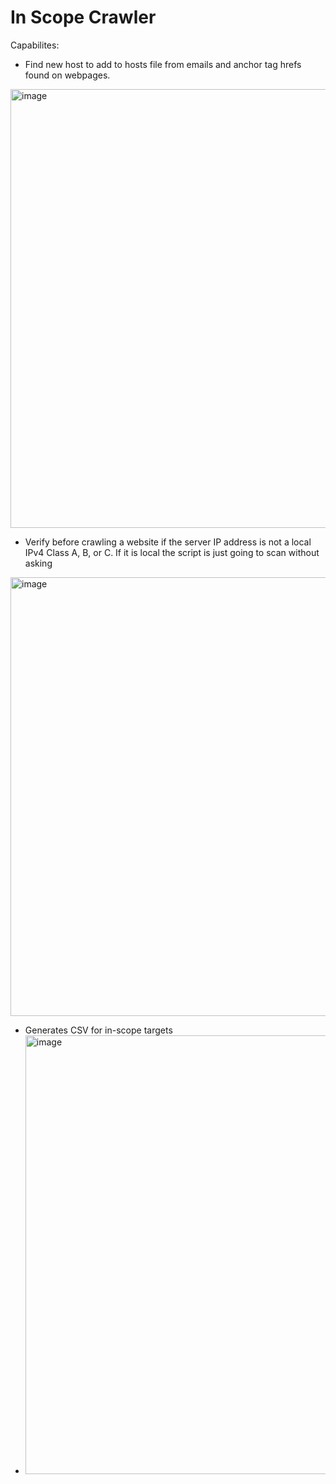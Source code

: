 # In Scope Crawler
Capabilites:
- Find new host to add to hosts file from emails and anchor tag hrefs found on webpages. 
<img width="702" alt="image" src="https://github.com/cbechie-kiss/href_host_validator/assets/107353602/16d93a83-83df-42af-8b2d-34fccae39428">

- Verify before crawling a website if the server IP address is not a local IPv4 Class A, B, or C. If it is local the script is just going to scan without asking
<img width="702" alt="image" src="https://github.com/cbechie-kiss/in_scope_crawler/assets/107353602/06a6d76c-303b-423a-b951-f8f48899d9d8">

- Generates CSV for in-scope targets
- <img width="702" alt="image" src="https://github.com/cbechie-kiss/in_scope_crawler/assets/107353602/a70243b5-c52c-45a6-acb0-8da874272577">


